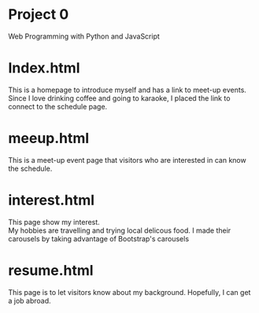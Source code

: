 # Project 0
Web Programming with Python and JavaScript

# Index.html  
This is a homepage to introduce myself and has a link to meet-up events.  
Since I love drinking coffee and going to karaoke, I placed the link to connect to the schedule page.  

# meeup.html  
This is a meet-up event page that visitors who are interested in can know the schedule.

# interest.html
This page show my interest.   
My hobbies are travelling and trying local delicous food. I made their carousels by taking advantage of Bootstrap's carousels

# resume.html
This page is to let visitors know about my background.
Hopefully, I can get a job abroad.
